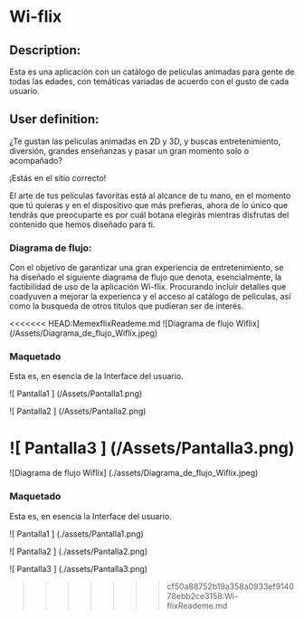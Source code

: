 # Wi-flix

## Description:

Esta es una aplicación con un catálogo de peliculas animadas para gente de todas las edades, con temáticas variadas de acuerdo con el gusto de cada usuario. 

## User definition:

¿Te gustan las peliculas animadas en 2D y 3D, y buscas entretenimiento, diversión, grandes enseñanzas y pasar un gran momento solo o acompañado? 


¡Estás en el sitio correcto! 


El arte de tus películas favoritas está al alcance de tu mano, en el momento que tú quieras y en el dispositivo que más prefieras, ahora de lo único que tendrás que preocuparte es por cuál botana elegirás mientras disfrutas  del contenido que hemos diseñado para ti. 

### Diagrama de flujo:

Con el objetivo de garantizar una gran experiencia de entretenimiento, se ha diseñado el siguiente diagrama de flujo que denota, esencialmente, la factibilidad de uso de la aplicación Wi-flix. Procurando incluir detalles que coadyuven a mejorar la experienca y el acceso al catálogo de peliculas, así como la busqueda de otros titulos que pudieran ser de interés. 

<<<<<<< HEAD:MemexflixReademe.md
![Diagrama de flujo Wiflix] (/Assets/Diagrama_de_flujo_Wiflix.jpeg)
### Maquetado

Esta es, en esencia de la Interface del usuario.

![ Pantalla1 ] (/Assets/Pantalla1.png)

![ Pantalla2 ] (/Assets/Pantalla2.png)

![ Pantalla3 ] (/Assets/Pantalla3.png)
=======
![Diagrama de flujo Wiflix] (./assets/Diagrama_de_flujo_Wiflix.jpeg)
### Maquetado

Esta es, en esencia la Interface del usuario.

![ Pantalla1 ] (./assets/Pantalla1.png)

![ Pantalla2 ] (./assets/Pantalla2.png)

![ Pantalla3 ] (./assets/Pantalla3.png)
>>>>>>> cf50a88752b19a358a0933ef914078ebb2ce3158:Wi-flixReademe.md
